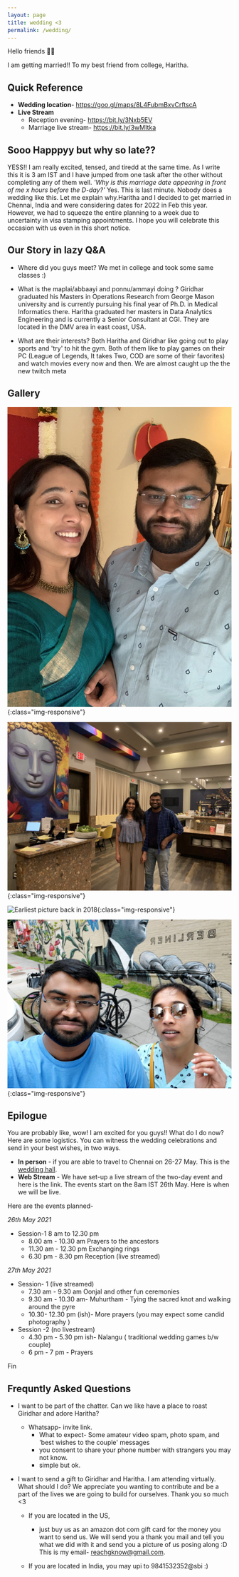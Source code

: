 ```yaml
---
layout: page
title: wedding <3
permalink: /wedding/
---
```


Hello friends 👋🏽

I am getting married!! To my best friend from college, Haritha.

## Quick Reference

* **Wedding location**- <https://goo.gl/maps/8L4FubmBxvCrftscA>
* **Live Stream**
  * Reception evening- <https://bit.ly/3Nxb5EV>
  * Marriage live stream- <https://bit.ly/3wMItka>

## Sooo Happpyy but why so late??

YESS!! I am really excited, tensed, and tiredd at the same time. As I write this it is 3 am IST and I have jumped from one task after the other without completing any of them well. *'Why is this marriage date appearing in front of me x hours before the D-day?'* Yes. This is last minute. Nobody does a wedding like this. Let me explain why.Haritha and I decided to get married in Chennai, India and were considering dates for 2022 in Feb this year. However, we had to squeeze the entire planning to a week due to uncertainty in visa stamping appointments. I hope you will celebrate this occasion with us even in this short notice.

## Our Story in lazy Q&A

* Where did you guys meet?
We met in college and took some same classes :)

* What is the maplai/abbaayi and ponnu/ammayi doing ?
Giridhar graduated his Masters in Operations Research from George Mason university and is currently pursuing his final year of Ph.D. in Medical Informatics there.
Haritha graduated her masters in Data Analytics Engineering and is currently a Senior Consultant at CGI. 
They are located in the DMV area in east coast, USA.

* What are their interests?
Both Haritha and Giridhar like going out to play sports and 'try' to hit the gym. Both of them like to play games on their PC (League of Legends, It takes Two, COD are some of their favorites) and watch movies every now and then. We are almost caught up the the new twitch meta

## Gallery

![Recently, about a month ago](/assets/p1.jpg){:class="img-responsive"}

![Few months ago](/assets/p2.jpg){:class="img-responsive"}

![Earliest picture back in 2018](/assets/p4.png){:class="img-responsive"}

![while in DC](/assets/p5.jpg){:class="img-responsive"}

## Epilogue

You are probably like, wow! I am excited for you guys!! What do I do now? Here are some logistics.
You can witness the wedding celebrations and send in your best wishes, in two ways.

* **In person** - if you are able to travel to Chennai on 26-27 May. This is the [wedding hall](https://goo.gl/maps/8L4FubmBxvCrftscA).
* **Web Stream** - We have set-up a live stream of the two-day event and here is the link. The events start on the 8am IST 26th May. Here is when we will be live.

Here are the events planned-

*26th May 2021*

* Session-1 8 am to 12.30 pm
  * 8.00 am - 10.30 am Prayers to the ancestors
  * 11.30 am - 12.30 pm Exchanging rings
  * 6.30 pm - 8.30 pm Reception (live streamed)

*27th May 2021*

* Session- 1 (live streamed)
  * 7.30 am - 9.30 am Oonjal and other fun ceremonies
  * 9.30 am - 10.30 am- Muhurtham - Tying the sacred knot and walking around the pyre
  * 10.30- 12.30 pm (ish)- More prayers (you may expect some candid photography )
* Session -2 (no livestream)
  * 4.30 pm - 5.30 pm ish-  Nalangu ( traditional wedding games b/w couple)
  * 6 pm - 7 pm - Prayers  

Fin

## Frequntly Asked Questions

* I want to be part of the chatter. Can we like have a place to roast Giridhar and adore Haritha?
  * Whatsapp- invite link.
    * What to expect- Some amateur video spam, photo spam, and 'best wishes to the couple' messages
    * you consent to share your phone number with strangers you may not know.
    * simple but ok.

* I want to send a gift to Giridhar and Haritha. I am attending virtually. What should I do?
  We appreciate you wanting to contribute and be a part of the lives we are going to build for ourselves. Thank you so much <3
  * If you are located in the US,  
    * just buy us as an amazon dot com gift card for the money you want to send us. We will send you a thank you mail and tell you what we did with it and send you a picture of us posing along :D This is my email- reachgknow@gmail.com.

  * If you are located in India, you may upi to 9841532352@sbi :)
